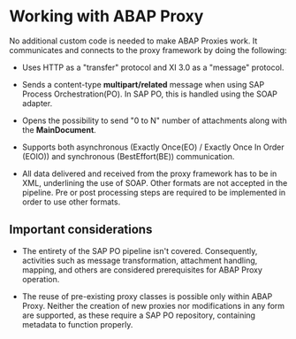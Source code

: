 # Working with ABAP Proxy

<head>
  <meta name="guidename" content="Boomi for SAP"/>
  <meta name="context" content="GUID-21fefdbb-e539-4832-bdcd-217fa06ea511"/>
</head>

No additional custom code is needed to make ABAP Proxies work. It communicates and connects to the proxy framework by doing the following:

- Uses HTTP as a "transfer" protocol and XI 3.0 as a "message" protocol.

- Sends a content-type **multipart/related** message when using SAP Process Orchestration(PO). In SAP PO, this is handled using the SOAP adapter.

- Opens the possibility to send "0 to N" number of attachments along with the **MainDocument**.

- Supports both asynchronous (Exactly Once(EO) / Exactly Once In Order (EOIO)) and synchronous (BestEffort(BE)) communication.

- All data delivered and received from the proxy framework has to be in XML, underlining the use of SOAP. Other formats are not accepted in the pipeline. Pre or post processing steps are required to be implemented in order to use other formats.

## Important considerations

- The entirety of the SAP PO pipeline isn't covered. Consequently, activities such as message transformation, attachment handling, mapping, and others are considered prerequisites for ABAP Proxy operation.

- The reuse of pre-existing proxy classes is possible only within ABAP Proxy. Neither the creation of new proxies nor modifications in any form are supported, as these require a SAP PO repository, containing metadata to function properly.
